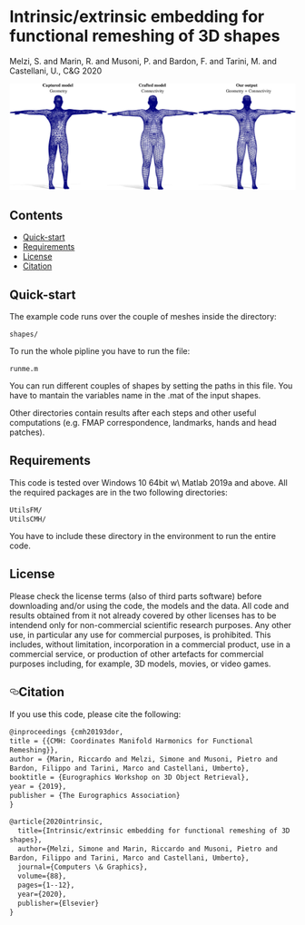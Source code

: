 # Intrinsic/extrinsic embedding for functional remeshing of 3D shapes

Melzi, S. and Marin, R. and Musoni, P. and Bardon, F. and Tarini, M. and Castellani, U., C&G 2020

<p align="center">
<img src="teaser.jpg"
</p>
  
  
## Contents
* [Quick-start](https://github.com/PietroMsn/CMH#Quick-start)
* [Requirements](https://github.com/PietroMsn/CMH#requirements)
* [License](https://github.com/PietroMsn/CMH#license)
* [Citation](https://github.com/PietroMsn/CMH#citation)
  
## Quick-start
The example code runs over the couple of meshes inside the directory:
```
shapes/
```

To run the whole pipline you have to run the file: 
```
runme.m
```
You can run different couples of shapes by setting the paths in this file. You have to mantain the variables name in the .mat of the input shapes.


Other directories contain results after each steps and other useful computations (e.g. FMAP correspondence, landmarks, hands and head patches).
  
## Requirements
This code is tested over Windows 10 64bit w\ Matlab 2019a and above. All the required packages are in the two following directories:
```
UtilsFM/
UtilsCMH/
```
You have to include these directory in the environment to run the entire code.
  
## License
Please check the license terms (also of third parts software) before downloading and/or using the code, the models and the data. 
All code and results obtained from it not already covered by other licenses has to be intendend only for non-commercial scientific research purposes.
Any other use, in particular any use for commercial purposes, is prohibited. This includes, without limitation, incorporation in a commercial product, use in a commercial service, or production of other artefacts for commercial purposes including, for example, 3D models, movies, or video games. 
  
  
<h2><a id="user-content-citation" class="anchor" aria-hidden="true" href="#citation"><svg class="octicon octicon-link" viewBox="0 0 16 16" version="1.1" width="16" height="16" aria-hidden="true"><path fill-rule="evenodd" d="M4 9h1v1H4c-1.5 0-3-1.69-3-3.5S2.55 3 4 3h4c1.45 0 3 1.69 3 3.5 0 1.41-.91 2.72-2 3.25V8.59c.58-.45 1-1.27 1-2.09C10 5.22 8.98 4 8 4H4c-.98 0-2 1.22-2 2.5S3 9 4 9zm9-3h-1v1h1c1 0 2 1.22 2 2.5S13.98 12 13 12H9c-.98 0-2-1.22-2-2.5 0-.83.42-1.64 1-2.09V6.25c-1.09.53-2 1.84-2 3.25C6 11.31 7.55 13 9 13h4c1.45 0 3-1.69 3-3.5S14.5 6 13 6z"></path></svg></a>Citation</h2>

If you use this code, please cite the following:

<pre><code>@inproceedings {cmh20193dor,
title = {{CMH: Coordinates Manifold Harmonics for Functional Remeshing}},
author = {Marin, Riccardo and Melzi, Simone and Musoni, Pietro and Bardon, Filippo and Tarini, Marco and Castellani, Umberto},
booktitle = {Eurographics Workshop on 3D Object Retrieval},
year = {2019},
publisher = {The Eurographics Association}
}
</code></pre>


<pre><code>@article{2020intrinsic,
  title={Intrinsic/extrinsic embedding for functional remeshing of 3D shapes},
  author={Melzi, Simone and Marin, Riccardo and Musoni, Pietro and Bardon, Filippo and Tarini, Marco and Castellani, Umberto},
  journal={Computers \& Graphics},
  volume={88},
  pages={1--12},
  year={2020},
  publisher={Elsevier}
}
</code></pre>
